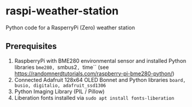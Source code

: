 # raspi-weather-station
Python code for a RasperryPi (Zero) weather station 


## Prerequisites

1. RaspberryPi with BME280 environmental sensor and installed Python libraries ``bme280, ``smbus2``, ``time`` (see https://randomnerdtutorials.com/raspberry-pi-bme280-python/)
3. Connected Adafruit 128x64 OLED Bonnet and Python libraries ``board, busio, digitalio, adafruit_ssd1306``
4. Python Imaging Library (PIL / Pillow)
5. Liberation fonts installed via ``sudo apt install fonts-liberation``
